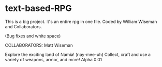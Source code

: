# text-based-RPG
This is a big project. It's an entire rpg in one file.
Coded by William Wiseman and Collaborators.

(Bug fixes and white space)


COLLABORATORS: Matt Wiseman


Explore the exciting land of Namia! (nay-mee-uh)
Collect, craft and use a variety of weapons, armor, and more!
Alpha 0.01
